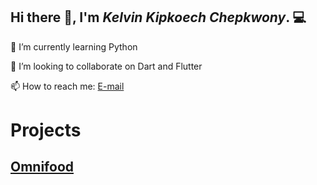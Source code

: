  ## Hi there 👋, I'm ***Kelvin Kipkoech Chepkwony***. 💻

 🌱 I’m currently learning Python

 👯 I’m looking to collaborate on Dart and Flutter

 📫 How to reach me:
[E-mail](chepkwonyke1@gmail.com) 

# **Projects**

## **[Omnifood](https://kipkoechke.github.io/Omnifood/)**

